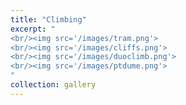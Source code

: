 ```yaml
---
title: "Climbing"
excerpt: "
<br/><img src='/images/tram.png'>
<br/><img src='/images/cliffs.png'>
<br/><img src='/images/duoclimb.png'>
<br/><img src='/images/ptdume.png'>
"
collection: gallery
---
```


